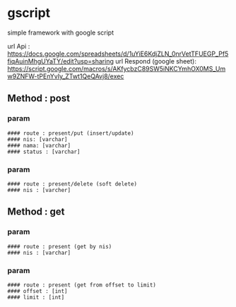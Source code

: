 # gscript
simple  framework with google script 

url Api : https://docs.google.com/spreadsheets/d/1uYiE6KdjZLN_0nrVetTFUEGP_Pf5fiqAuinMhgUYaTY/edit?usp=sharing
url Respond (google sheet): https://script.google.com/macros/s/AKfycbzC89SW5iNKCYmhOX0MS_Umw9ZNFW-tPEnYvIy_ZTwt1QeQAvj8/exec

## Method : post
  ### param 
    #### route : present/put (insert/update)
    #### nis: [varchar]
    #### nama: [varchar]
    #### status : [varchar]
  
 ### param 
    #### route : present/delete (soft delete)
    #### nis : [varcher] 

## Method : get
  ### param 
    #### route : present (get by nis)
    #### nis : [varchar]
  ### param
    #### route : present (get from offset to limit)
    #### offset : [int]
    #### limit : [int]
    
    
